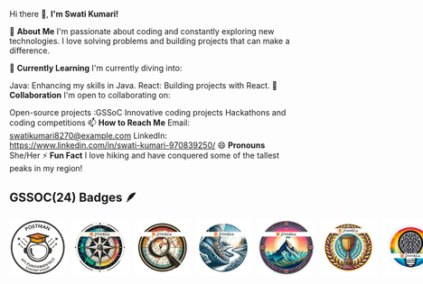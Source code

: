 Hi there 👋, **I'm Swati Kumari!**

👀 **About Me**
I'm passionate about coding and constantly exploring new technologies. I love solving problems and building projects that can make a difference.

🌱 **Currently Learning**
I'm currently diving into:

Java: Enhancing my skills in Java.
React: Building projects with React.
💞️ **Collaboration**
I'm open to collaborating on:

Open-source projects :GSSoC
Innovative coding projects
Hackathons and coding competitions
📫 **How to Reach Me**
Email: swatikumari8270@example.com
LinkedIn: https://www.linkedin.com/in/swati-kumari-970839250/
😄 **Pronouns**
She/Her
⚡ **Fun Fact**
I love hiking and have conquered some of the tallest peaks in my region!

## GSSOC(24) Badges 🪶
<div style='display:flex; align-items:center; gap: 10px;' align='center'>
<img src="https://raw.githubusercontent.com/girlscript/gssoc-website-new/main/public/badges/postman.png" width="100px" height="100px" />
  <img src="https://github.com/girlscript/gssoc-website-new/blob/main/public/badges/1.png" width="100px" height="100px" />
  <img src="https://github.com/girlscript/gssoc-website-new/blob/main/public/badges/2.png" width="100px" height="100px" />
  <img src="https://github.com/girlscript/gssoc-website-new/blob/main/public/badges/3.png" width="100px" height="100px" />
  <img src="https://github.com/girlscript/gssoc-website-new/blob/main/public/badges/4.png" width="100px" height="100px" />
  <img src="https://github.com/girlscript/gssoc-website-new/blob/main/public/badges/5.png" width="100px" height="100px" />
  <img src="https://github.com/girlscript/gssoc-website-new/blob/main/public/badges/6.png" width="100px" height="100px" />
  <img src="https://github.com/girlscript/gssoc-website-new/blob/main/public/badges/7.png" width="100px" height="100px" />
  <img src="https://github.com/girlscript/gssoc-website-new/blob/main/public/badges/8.png" width="100px" height="100px" />
</div>
